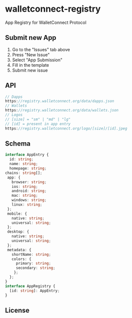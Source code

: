 # walletconnect-registry

 App Registry for WalletConnect Protocol

 ## Submit new App

 1. Go to the "Issues" tab above
 2. Press "New Issue"
 3. Select "App Submission"
 4. Fill in the template
 5. Submit new issue

 ## API

 ```js
 // Dapps
 https://registry.walletconnect.org/data/dapps.json
 // Wallets
 https://registry.walletconnect.org/data/wallets.json
 // Logos
 // [size] = "sm" | "md" | "lg"
 // [id] = present in app entry
 https://registry.walletconnect.org/logo/[size]/[id].jpeg
 ```

 ## Schema

 ```typescript
 interface AppEntry {
   id: string;
   name: string;
   homepage: string;
chains: string[];
  app: {
    browser: string;
    ios: string;
    android: string;
    mac: string;
    windows: string;
    linux: string;
  };
  mobile: {
    native: string;
    universal: string;
  };
  desktop: {
    native: string;
    universal: string;
  };
  metadata: {
    shortName: string;
    colors: {
      primary: string;
      secondary: string;
     };
   };
 }
 interface AppRegistry {
   [id: string]: AppEntry;
 }
 ```

 ## License
